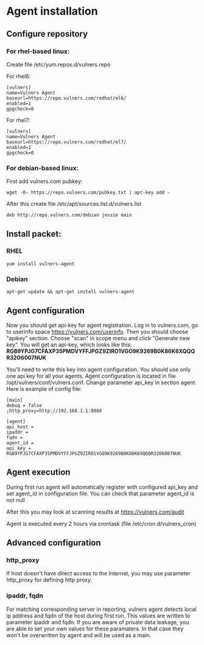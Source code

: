 # Agent installation

## Configure repository

### For rhel-based linux:
Create file /etc/yum.repos.d/vulners.repo

For rhel6:

```
[vulners]
name=Vulners Agent
baseurl=https://repo.vulners.com/redhat/el6/
enabled=1
gpgcheck=0
```

For rhel7:
```
[vulners]
name=Vulners Agent
baseurl=https://repo.vulners.com/redhat/el7/
enabled=1
gpgcheck=0
```

### For debian-based linux:

First add vulners.com pubkey:
```
wget -O- https://repo.vulners.com/pubkey.txt | apt-key add -
```

After this create file /etc/apt/sources.list.d/vulners.list
```
deb http://repo.vulners.com/debian jessie main
```

## Install packet:

### RHEL
```yum install vulners-agent```

### Debian 
```apt-get update && apt-get install vulners-agent```

## Agent configuration
Now you should get api-key for agent registration. Log in to vulners.com, go to userinfo space https://vulners.com/userinfo. Then you should choose "apikey" section.
Choose "scan" in scope menu and click "Generate new key". You will get an api-key, which looks like this:
**RGB9YPJG7CFAXP35PMDVYFFJPGZ9ZIRO1VGO9K9269B0K86K6XQQQR32O6007NUK**

You'll need to write this key into agent configuration. You should use only one api key for all your agents. Agent configuration is located in file  /opt/vulners/conf/vulners.conf.
Change parameter api_key in section agent. Here is example of config file:

```
[main]
debug = false
;http_proxy=http://192.168.1.1:8080

[agent]
api_host = 
ipaddr = 
fqdn =
agent_id = 
api_key = RGB9YPJG7CFAXP35PMDVYFFJPGZ9ZIRO1VGO9K9269B0K86K6XQQQR32O6007NUK
```

## Agent execution

During first run agent will automatically register with configured api_key and set agent_id in configuration file. You can check that parameter agent_id is not null

After this you may look at scanning results at https://vulners.com/audit

Agent is executed every 2 hours via crontask (file /etc/cron.d/vulners_cron)

## Advanced configuration

### http_proxy
If host doesn't have direct access to the Internet, you may use parameter http_proxy for defining http proxy.

### ipaddr, fqdn
For matching corresponding server in reporting, vulners agent detects local ip address and fqdn of the host during first run. This values are written to parameter ipaddr and fqdn. If you are aware of private data leakage, you are able to set your own values for these paramaters. In that case they won't be overwritten by agent and will be used as a main.
